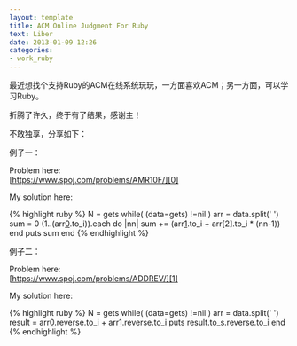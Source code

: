 ```yaml
---
layout: template
title: ACM Online Judgment For Ruby
text: Liber
date: 2013-01-09 12:26
categories:
- work_ruby
---
```

最近想找个支持Ruby的ACM在线系统玩玩，一方面喜欢ACM；另一方面，可以学习Ruby。

折腾了许久，终于有了结果，感谢主！

不敢独享，分享如下：

例子一：

Problem here:  
[https://www.spoj.com/problems/AMR10F/][0]

My solution here: 

{% highlight ruby %}
N = gets
while( (data=gets) !=nil )
	arr = data.split(' ')
	sum = 0
	(1..(arr[0].to_i)).each do |nn|
		sum += (arr[1].to_i + arr[2].to_i * (nn-1))
	end
	puts sum
end
{% endhighlight %}

例子二：

Problem here:  
[https://www.spoj.com/problems/ADDREV/][1]

My solution here: 

{% highlight ruby %}
N = gets
while( (data=gets) !=nil )
	arr = data.split(' ')
	result = arr[0].reverse.to_i + arr[1].reverse.to_i
	puts result.to_s.reverse.to_i
end
{% endhighlight %}

[0]: https://www.spoj.com/problems/AMR10F/
[1]: https://www.spoj.com/problems/ADDREV/
